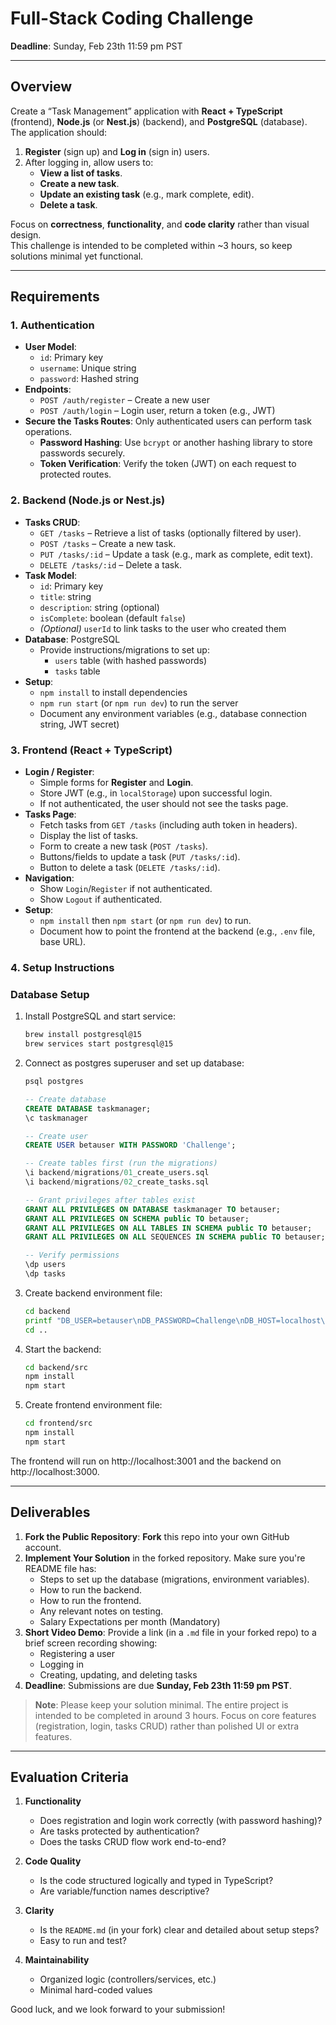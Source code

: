# Full-Stack Coding Challenge

**Deadline**: Sunday, Feb 23th 11:59 pm PST

---

## Overview

Create a “Task Management” application with **React + TypeScript** (frontend), **Node.js** (or **Nest.js**) (backend), and **PostgreSQL** (database). The application should:

1. **Register** (sign up) and **Log in** (sign in) users.
2. After logging in, allow users to:
   - **View a list of tasks**.
   - **Create a new task**.
   - **Update an existing task** (e.g., mark complete, edit).
   - **Delete a task**.

Focus on **correctness**, **functionality**, and **code clarity** rather than visual design.  
This challenge is intended to be completed within ~3 hours, so keep solutions minimal yet functional.

---

## Requirements

### 1. Authentication

- **User Model**:
  - `id`: Primary key
  - `username`: Unique string
  - `password`: Hashed string
- **Endpoints**:
  - `POST /auth/register` – Create a new user
  - `POST /auth/login` – Login user, return a token (e.g., JWT)
- **Secure the Tasks Routes**: Only authenticated users can perform task operations.  
  - **Password Hashing**: Use `bcrypt` or another hashing library to store passwords securely.
  - **Token Verification**: Verify the token (JWT) on each request to protected routes.

### 2. Backend (Node.js or Nest.js)

- **Tasks CRUD**:  
  - `GET /tasks` – Retrieve a list of tasks (optionally filtered by user).  
  - `POST /tasks` – Create a new task.  
  - `PUT /tasks/:id` – Update a task (e.g., mark as complete, edit text).  
  - `DELETE /tasks/:id` – Delete a task.
- **Task Model**:
  - `id`: Primary key
  - `title`: string
  - `description`: string (optional)
  - `isComplete`: boolean (default `false`)
  - _(Optional)_ `userId` to link tasks to the user who created them
- **Database**: PostgreSQL
  - Provide instructions/migrations to set up:
    - `users` table (with hashed passwords)
    - `tasks` table
- **Setup**:
  - `npm install` to install dependencies
  - `npm run start` (or `npm run dev`) to run the server
  - Document any environment variables (e.g., database connection string, JWT secret)

### 3. Frontend (React + TypeScript)

- **Login / Register**:
  - Simple forms for **Register** and **Login**.
  - Store JWT (e.g., in `localStorage`) upon successful login.
  - If not authenticated, the user should not see the tasks page.
- **Tasks Page**:
  - Fetch tasks from `GET /tasks` (including auth token in headers).
  - Display the list of tasks.
  - Form to create a new task (`POST /tasks`).
  - Buttons/fields to update a task (`PUT /tasks/:id`).
  - Button to delete a task (`DELETE /tasks/:id`).
- **Navigation**:
  - Show `Login`/`Register` if not authenticated.
  - Show `Logout` if authenticated.
- **Setup**:
  - `npm install` then `npm start` (or `npm run dev`) to run.
  - Document how to point the frontend at the backend (e.g., `.env` file, base URL).

### 4. Setup Instructions

### Database Setup

1. Install PostgreSQL and start service:
   ```bash
   brew install postgresql@15
   brew services start postgresql@15
   ```

2. Connect as postgres superuser and set up database:
   ```sql
   psql postgres

   -- Create database
   CREATE DATABASE taskmanager;
   \c taskmanager

   -- Create user
   CREATE USER betauser WITH PASSWORD 'Challenge';

   -- Create tables first (run the migrations)
   \i backend/migrations/01_create_users.sql
   \i backend/migrations/02_create_tasks.sql

   -- Grant privileges after tables exist
   GRANT ALL PRIVILEGES ON DATABASE taskmanager TO betauser;
   GRANT ALL PRIVILEGES ON SCHEMA public TO betauser;
   GRANT ALL PRIVILEGES ON ALL TABLES IN SCHEMA public TO betauser;
   GRANT ALL PRIVILEGES ON ALL SEQUENCES IN SCHEMA public TO betauser;

   -- Verify permissions
   \dp users
   \dp tasks
   ```

3. Create backend environment file:
   ```bash
   cd backend
   printf "DB_USER=betauser\nDB_PASSWORD=Challenge\nDB_HOST=localhost\nDB_PORT=5432\nDB_NAME=taskmanager\nJWT_SECRET=secret_key" > .env
   cd ..
   ```

4. Start the backend:
   ```bash
   cd backend/src
   npm install
   npm start
   ```

5. Create frontend environment file:
   ```bash
   cd frontend/src
   npm install
   npm start
   ```

The frontend will run on http://localhost:3001 and the backend on http://localhost:3000.

---

## Deliverables

1. **Fork the Public Repository**: **Fork** this repo into your own GitHub account.
2. **Implement Your Solution** in the forked repository. Make sure you're README file has:
   - Steps to set up the database (migrations, environment variables).
   - How to run the backend.
   - How to run the frontend.
   - Any relevant notes on testing.
   - Salary Expectations per month (Mandatory)
3. **Short Video Demo**: Provide a link (in a `.md` file in your forked repo) to a brief screen recording showing:
   - Registering a user
   - Logging in
   - Creating, updating, and deleting tasks
4. **Deadline**: Submissions are due **Sunday, Feb 23th 11:59 pm PST**.

> **Note**: Please keep your solution minimal. The entire project is intended to be completed in around 3 hours. Focus on core features (registration, login, tasks CRUD) rather than polished UI or extra features.

---

## Evaluation Criteria

1. **Functionality**  
   - Does registration and login work correctly (with password hashing)?
   - Are tasks protected by authentication?
   - Does the tasks CRUD flow work end-to-end?

2. **Code Quality**  
   - Is the code structured logically and typed in TypeScript?
   - Are variable/function names descriptive?

3. **Clarity**  
   - Is the `README.md` (in your fork) clear and detailed about setup steps?
   - Easy to run and test?

4. **Maintainability**  
   - Organized logic (controllers/services, etc.)
   - Minimal hard-coded values

Good luck, and we look forward to your submission!
